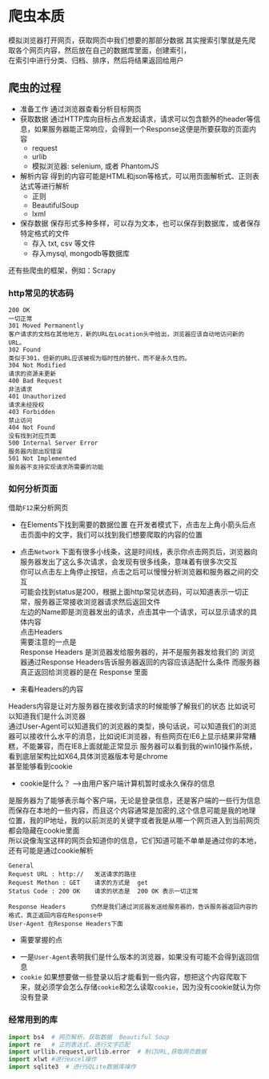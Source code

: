 # 爬虫本质

模拟浏览器打开网页，获取网页中我们想要的那部分数据
其实搜索引擎就是先爬取各个网页内容，然后放在自己的数据库里面，创建索引，  
在索引中进行分类、归档、排序，然后将结果返回给用户

## 爬虫的过程

+ 准备工作
  通过浏览器查看分析目标网页
+ 获取数据
  通过HTTP库向目标占点发起请求，请求可以包含额外的header等信息，如果服务器能正常响应，会得到一个Response这便是所要获取的页面内容
  - request
  - urlib
  - 模拟浏览器: selenium, 或者 PhantomJS
+ 解析内容
  得到的内容可能是HTML和json等格式，可以用页面解析式、正则表达式等进行解析
  - 正则
  - BeautifulSoup
  - lxml
+ 保存数据
  保存形式多种多样，可以存为文本，也可以保存到数据库，或者保存特定格式的文件  
  - 存入 txt, csv 等文件
  - 存入mysql, mongodb等数据库

还有些爬虫的框架，例如：Scrapy

### http常见的状态码
    
    200 OK    
    一切正常
    301 Moved Permanently
    客户请求的文档在其他地方，新的URL在Location头中给出，浏览器应该自动地访问新的URL。
    302 Found
    类似于301，但新的URL应该被视为临时性的替代，而不是永久性的。
    304 Not Modified
    请求的资源未更新
    400 Bad Request
    非法请求
    401 Unauthorized
    请求未经授权
    403 Forbidden
    禁止访问
    404 Not Found
    没有找到对应页面
    500 Internal Server Error
    服务器内部出现错误
    501 Not Implemented
    服务器不支持实现请求所需要的功能

### 如何分析页面
借助`F12`来分析网页
+ 在Elements下找到需要的数据位置
在开发者模式下，点击左上角小箭头后点击页面中的文字，我们可以找到我们想要爬取的内容的位置
+ 点击`Network`
下面有很多小线条，这是时间线，表示你点击网页后，浏览器向服务器发出了这么多次请求，会发现有很多线条，意味着有很多次交互  
你可以点击左上角停止按钮，点击之后可以慢慢分析浏览器和服务器之间的交互  
可能会找到status是200，根据上面http常见状态码，可以知道表示一切正常，服务器正常接收浏览器请求然后返回文件  
左边的Name即是浏览器发出的请求，点击其中一个请求，可以显示请求的具体内容  
点击Headers  
需要注意的一点是  
Response Headers 是浏览器发给服务器的，并不是服务器发给我们的
浏览器通过Response Headers告诉服务器返回的内容应该适配什么条件
而服务器真正返回给浏览器的是在 Response 里面

+ 来看Headers的内容  

Headers内容是让对方服务器在接收到请求的时候能够了解我们的状态
比如说可以知道我们是什么浏览器    
通过User-Agent可以知道我们的浏览器的类型，换句话说，可以知道我们的浏览器可以接收什么水平的消息，比如说IE浏览器，有些网页在IE6上显示结果非常糟糕，不能兼容，而在IE8上面就能正常显示
服务器可以看到我的win10操作系统，看到底层架构比如X64,具体浏览器版本号是chrome  
甚至能够看到cookie  

+ cookie是什么？ -->由用户客户端计算机暂时或永久保存的信息  

是服务器为了能够表示每个客户端，无论是登录信息，还是客户端的一些行为信息而保存在本地的一些内容，而且这个内容通常是加密的,这个信息可能是我的地理位置，我的IP地址，我的以前浏览的关键字或者我是从哪一个网页进入到当前网页都会隐藏在cookie里面  
所以说像淘宝这样的网页会知道你的信息，它们知道可能不单单是通过你的本地，还有可能是通过cookie解析

    General
    Request URL : http://   发送请求的路径
    Request Methon : GET    请求的方式是  get
    Status Code : 200 OK    请求的状态是  200 OK 表示一切正常

    Response Headers       仍然是我们通过浏览器发送给服务器的，告诉服务器返回内容的格式，真正返回内容在Response中
    User-Agent 在Response Headers下面  

+ 需要掌握的点
 - 一是`User-Agent`表明我们是什么版本的浏览器，如果没有可能不会得到返回信息
 - `cookie` 如果想要做一些登录以后才能看到一些内容，想把这个内容爬取下来，就必须学会怎么存储`cookie`和怎么读取`cookie`，因为没有cookie就认为你没有登录
 
### 经常用到的库
```python
import bs4  # 网页解析，获取数据  Beautiful Soup
import re   # 正则表达式，进行文字匹配
import urllib.request,urllib.error  # 制订URL,获取网页数据
import xlwt #进行excel操作
import sqlite3  # 进行SQLite数据库操作
```






